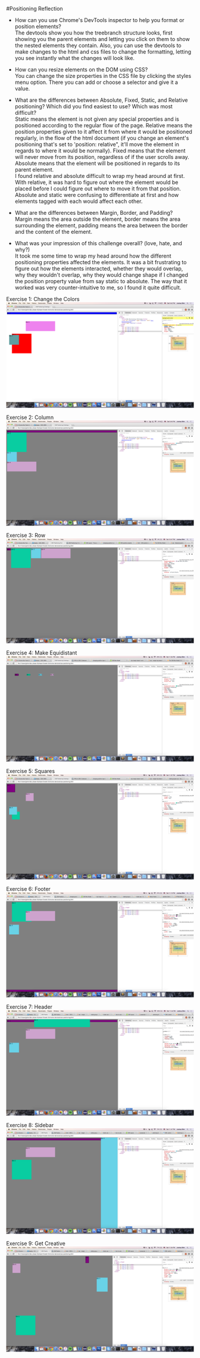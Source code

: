 #Positioning Reflection

- How can you use Chrome's DevTools inspector to help you format or position elements?  
    The devtools show you how the treebranch structure looks, first showing you the parent elements and letting you click on them to show the nested elements they contain. Also, you can use the devtools to make changes to the html and css files to change the formatting, letting you see instantly what the changes will look like.  
  
- How can you resize elements on the DOM using CSS?  
  You can change the size properties in the CSS file by clicking the styles menu option. There you can add or choose a selector and give it a value.  
  
- What are the differences between Absolute, Fixed, Static, and Relative positioning? Which did you find easiest to use? Which was most difficult?  
  Static means the element is not given any special properties and is positioned according to the regular flow of the page. Relative means the position properties given to it affect it from where it would be positioned regularly, in the flow of the html document (if you change an element's positioning that's set to 'position: relative", it'll move the element in regards to where it would be normally). Fixed means that the element will never move from its position, regardless of if the user scrolls away. Absolute means that the element will be positioned in regards to its parent element.  
I found relative and absolute difficult to wrap my head around at first. With relative, it was hard to figure out where the element would be placed before I could figure out where to move it from that position. Absolute and static were confusing to differentiate at first and how elements tagged with each would affect each other.
  
- What are the differences between Margin, Border, and Padding?  
  Margin means the area outside the element, border means the area surrounding the element, padding means the area between the border and the content of the element.  
  
- What was your impression of this challenge overall? (love, hate, and why?)  
  It took me some time to wrap my head around how the different positioning properties affected the elements. It was a bit frustrating to figure out how the elements interacted, whether they would overlap, why they wouldn't overlap, why they would change shape if I changed the position property value from say static to absolute. The way that it worked was very counter-intuitive to me, so I found it quite difficult.  


Exercise 1: Change the Colors ![Exercise 1: Change the Colors](imgs/exercise_1.png)  
  
  
Exercise 2: Column ![Exercise 2: Column](imgs/exercise_2.png)  
  
Exercise 3: Row ![Exercise 3: Row](imgs/exercise_3.png)  

Exercise 4: Make Equidistant ![Exercise 4: Make Equidistant](imgs/exercise_4.png)  
  
Exercise 5: Squares ![Exercise 5: Squares](imgs/exercise_5.png)  
  
Exercise 6: Footer ![Exercise 6: Footer](imgs/exercise_6.png)  
  
Exercise 7: Header ![Exercise 7: Header](imgs/exercise_7.png)  
  
Exercise 8: Sidebar ![Exercise 8: Sidebar](imgs/exercise_8.png)  
  
Exercise 9: Get Creative ![Exercise 9: Get Creative](imgs/exercise_9.png)
